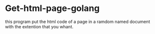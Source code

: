 # Get-html-page-golang

this program put the html code of a page in a ramdom named document with the extention that you whant. 